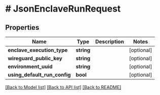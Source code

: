 # # JsonEnclaveRunRequest

## Properties

Name | Type | Description | Notes
------------ | ------------- | ------------- | -------------
**enclave_execution_type** | **string** |  | [optional] 
**wireguard_public_key** | **string** |  | [optional] 
**environment_uuid** | **string** |  | [optional] 
**using_default_run_config** | **bool** |  | [optional] 

[[Back to Model list]](../../README.md#documentation-for-models) [[Back to API list]](../../README.md#documentation-for-api-endpoints) [[Back to README]](../../README.md)


